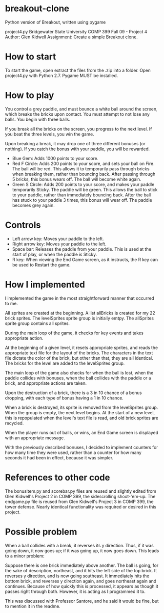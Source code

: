 breakout-clone
==============

Python version of Breakout, written using pygame

project4.py
Bridgewater State University
COMP 399 Fall 09 - Project 4
Author: Glen Kidwell
Assignment:
Create a simple Breakout clone.


How to start
============

To start the game, open extract the files from the .zip into a folder. Open project4.py with Python 2.7. Pygame MUST be installed.


How to play
===========

You control a grey paddle, and must bounce a white ball around the screen, which breaks the bricks upon contact. You must attempt to not lose any balls. You begin with three balls.

If you break all the bricks on the screen, you progress to the next level. If you beat the three levels, you win the game.

Upon breaking a break, it may drop one of three different bonuses (or nothing). If you catch the bonus with your paddle, you will be rewarded.
 - Blue Gem: Adds 1000 points to your score.
 - Red F Circle: Adds 200 points to your score, and sets your ball on Fire. The ball will be red. This allows it to temporarily pass through bricks when breaking them, rather than bouncing back. After passing through 5 bricks, this bonus wears off. The ball will become white again.
 - Green S Circle: Adds 200 points to your score, and makes your paddle temporarily Sticky. The paddle will be green. This allows the ball to stick to your paddle, rather than immediately bouncing back. After the ball has stuck to your paddle 3 times, this bonus will wear off. The paddle becomes grey again.


Controls
========

 - Left arrow key: Moves your paddle to the left.
 - Right arrow key: Moves your paddle to the left.
 - Space bar: Releases the paddle from your paddle. This is used at the start of play, or when the paddle is Sticky.
 - R key: When viewing the End Game screen, as it instructs, the R key can be used to Restart the game.


How I implemented
=================

I implemented the game in the most straightforward manner that occurred to me.

All sprites are created at the beginning. A list allBricks is created for my 22 brick sprites. The levelSprites sprite group is initially emtpy. The allSprites sprite group contains all sprites.

During the main loop of the game, it checks for key events and takes appropriate action.

At the beginning of a given level, it resets appropriate sprites, and reads the appropriate text file for the layout of the bricks. The characters in the text file dictate the color of the brick, but other than that, they are all identical. The bricks for the level are added to the levelSprites group.

The main loop of the game also checks for when the ball is lost, when the paddle collides with bonuses, when the ball collides with the paddle or a brick, and appropriate actions are taken.

Upon the destruction of a brick, there is a 3 in 10 chance of a bonus dropping, with each type of bonus having a 1 in 10 chance.

When a brick is destroyed, its sprite is removed from the levelSprites group. When the group is empty, the next level begins. At the start of a new level, this is repopulated when the level's text file is read, and old brick sprites are recycled.

When the player runs out of balls, or wins, an End Game screen is displayed with an appropriate message.

With the previously described bonuses, I decided to implement counters for how many time they were used, rather than a counter for how many seconds it had been in effect, because it was simpler.


References to other code
========================

The bonusitem.py and scorebar.py files are reused and slightly edited from Glen Kidwell's Project 2 in COMP 399, the sidescrolling shoot-'em-up. The endgame.py file is reused from Glen Kidwell's Project 3 in COMP 399, the tower defense. Nearly identical functionality was required or desired in this project.


Possible problem
================

When a ball collides with a break, it reverses its y direction. Thus, if it was going down, it now goes up; if it was going up, it now goes down. This leads to a minor problem:

Suppose there is one brick immediately above another. The ball is going, for the sake of description, northeast, and it hits the left side of the top brick. It reverses y direction, and is now going southeast. It immediately hits the bottom brick, and reverses y direction again, and goes northeast again and continues. Because of how quickly this is processed, it appears as though it passes right through both. However, it is acting as I programmed it to.

This was discussed with Professor Santore, and he said it would be fine, but to mention it in the readme.

